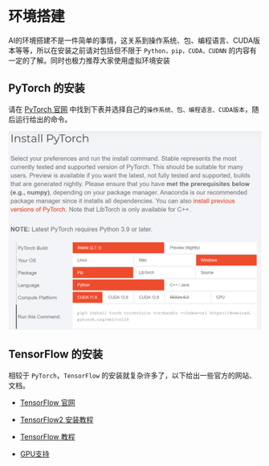 # 环境搭建
AI的环境搭建不是一件简单的事情，这关系到操作系统、包、编程语言、CUDA版本等等，所以在安装之前请对包括但不限于 `Python，pip，CUDA，CUDNN` 的内容有一定的了解。同时也极力推荐大家使用虚拟环境安装

## PyTorch 的安装

请在 [PyTorch 官网](https://pytorch.org/) 中找到下表并选择自己的`操作系统、包、编程语言、CUDA版本`，随后运行给出的命令。

![PyTorch 和 CUDA 的安装](Image/image.png)

## TensorFlow 的安装
相较于 `PyTorch`，`TensorFlow` 的安装就复杂许多了，以下给出一些官方的网站、文档。

- [TensorFlow 官网](https://tensorflow.google.cn/?hl=zh-cn)

- [TensorFlow2 安装教程](https://tensorflow.google.cn/install?hl=zh-cn)

- [TensorFlow 教程](https://tensorflow.google.cn/tutorials?hl=zh-cn)

- [GPU支持](https://tensorflow.google.cn/install/gpu?hl=zh-cn)
